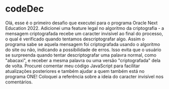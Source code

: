 # codeDec
Olá, esse é o primeiro desafio que executei para o programa Oracle Next Education 2022. 
Adicionei uma feature legal no algoritmo da criptografia - a mensagem criptografada recebe um caracter invisível ao final do processo, o qual é verificado quando tentamos descriptografar algo. Assim o programa sabe se aquela mensagem foi criptografada usando o algoritmo do site ou não, indicando a possibilidade de erros. Isso evita que o usuário se surpreenda quando tentar descriptografar uma palavra normal, como "abacaxi", e receber a mesma palavra ou uma versão "criptografada" dela de volta. Procurei comentar meu código JavaScript para facilitar atualizações posteriores e também ajudar a quem também está no programa ONE! Coloquei a referência sobre a ideia do caracter invisível nos comentários.
